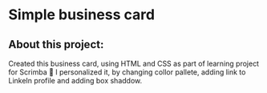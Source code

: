 # Simple business card

## About this project:

Created this business card, using HTML and CSS as part of learning project for Scrimba 💜
I personalized it, by changing collor pallete, adding link to LinkeIn profile and adding box shaddow.



